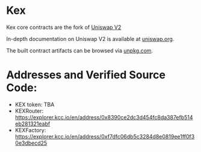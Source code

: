 # Kex

Kex core contracts are the fork of [Uniswap V2](https://github.com/Uniswap/uniswap-v2-core)

In-depth documentation on Uniswap V2 is available at [uniswap.org](https://uniswap.org/docs).

The built contract artifacts can be browsed via [unpkg.com](https://unpkg.com/browse/@uniswap/v2-core@latest/).

# Addresses and Verified Source Code:

- KEX token: TBA
- KEXRouter: https://explorer.kcc.io/en/address/0x8390ce2dc3d454fc8da387efb514eb281321eabf
- KEXFactory: https://explorer.kcc.io/en/address/0xf7dfc06db5c3284d8e0819ee1ff0f30e3dbecd25
